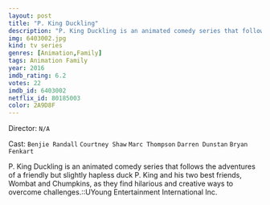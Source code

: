 ```yaml
---
layout: post
title: "P. King Duckling"
description: "P. King Duckling is an animated comedy series that follows the adventures of a friendly but slightly hapless duck P. King and his two best friends, Wombat and Chumpkins, as they find hilarious and creative ways to overcome challenges.::UYoung Entertainment International Inc..."
img: 6403002.jpg
kind: tv series
genres: [Animation,Family]
tags: Animation Family 
year: 2016
imdb_rating: 6.2
votes: 22
imdb_id: 6403002
netflix_id: 80185003
color: 2A9D8F
---
```

Director: `N/A`  

Cast: `Benjie Randall` `Courtney Shaw` `Marc Thompson` `Darren Dunstan` `Bryan Fenkart` 

P. King Duckling is an animated comedy series that follows the adventures of a friendly but slightly hapless duck P. King and his two best friends, Wombat and Chumpkins, as they find hilarious and creative ways to overcome challenges.::UYoung Entertainment International Inc.